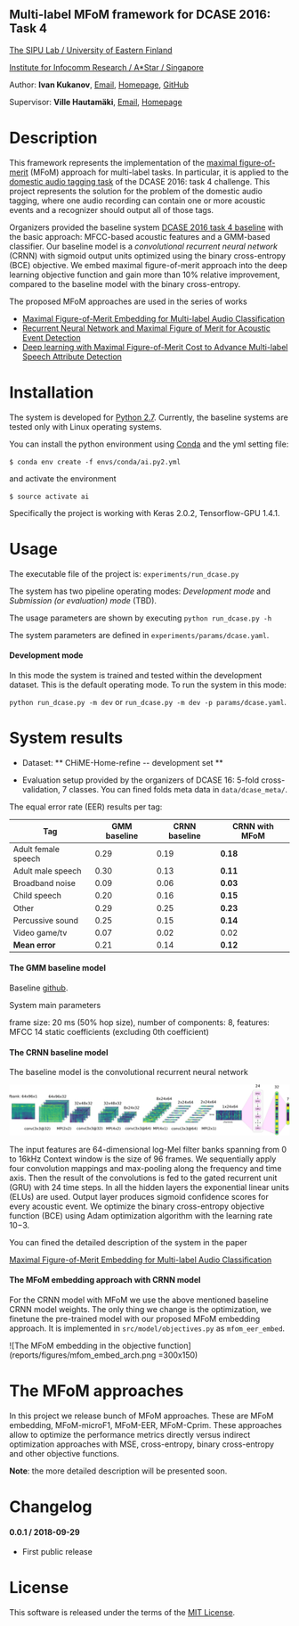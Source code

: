 Multi-label MFoM framework for DCASE 2016: Task 4
-------------------------------------------------

[The SIPU Lab / University of Eastern Finland](https://www.uef.fi/web/machine-learning)

[Institute for Infocomm Research / A*Star / Singapore](https://www.a-star.edu.sg/i2r)

Author: **Ivan Kukanov**, [Email](mailto:ivan@kukanov.com), [Homepage](http://www.kukanov.com), [GitHub](https://github.com/vanova)

Supervisor: **Ville Hautamäki**, [Email](mailto:villeh@uef.fi), [Homepage](http://cs.joensuu.fi/~villeh/)
  
Description
===========
This framework represents the implementation of the [maximal figure-of-merit](http://cs.joensuu.fi/~villeh/MFoM-ICASSP2017.pdf) (MFoM) approach 
for multi-label tasks. In particular, it is applied to the [domestic audio tagging task](http://www.cs.tut.fi/sgn/arg/dcase2016/task-audio-tagging) 
 of the DCASE 2016: task 4 challenge. This project represents the solution for the problem of the domestic audio tagging, 
where one audio recording can contain one or more acoustic events and a recognizer
should output all of those tags. 

Organizers provided the baseline system [DCASE 2016 task 4 baseline](https://github.com/pafoster/dcase2016_task4/tree/master/baseline)
with the basic approach: MFCC-based acoustic features and a GMM-based classifier.
Our baseline model is a *convolutional recurrent neural network* (CRNN)
with sigmoid output units optimized using the binary cross-entropy (BCE)
objective. We embed maximal figure-of-merit approach into the deep
learning objective function and gain more than 10% relative
improvement, compared to the baseline model with the binary
cross-entropy.

The proposed MFoM approaches are used in the series of works

* [Maximal Figure-of-Merit Embedding for Multi-label Audio Classification](http://cs.joensuu.fi/~villeh/MFoM-ICASSP2017.pdf)
* [Recurrent Neural Network and Maximal Figure of Merit for Acoustic Event Detection](http://www.cs.tut.fi/sgn/arg/dcase2017/documents/challenge_technical_reports/DCASE2017_Kukanov_196.pdf)
* [Deep learning with Maximal Figure-of-Merit Cost to Advance Multi-label Speech Attribute Detection](http://cs.joensuu.fi/~villeh/slt_2016.pdf)

Installation
============

The system is developed for [Python 2.7](https://www.python.org/). 
Currently, the baseline systems are tested only with Linux operating systems.

You can install the python environment using [Conda](https://conda.io/docs/) and the yml setting file:

`$ conda env create -f envs/conda/ai.py2.yml`

and activate the environment 

`$ source activate ai`

Specifically the project is working with Keras 2.0.2, Tensorflow-GPU 1.4.1.

Usage
=====

The executable file of the project is: `experiments/run_dcase.py`

The system has two pipeline operating modes: *Development mode* and *Submission (or evaluation) mode* (TBD). 

The usage parameters are shown by executing `python run_dcase.py -h`

The system parameters are defined in `experiments/params/dcase.yaml`. 

#### Development mode

In this mode the system is trained and tested within the development dataset. 
This is the default operating mode. To run the system in this mode:

`python run_dcase.py -m dev` or `run_dcase.py -m dev -p params/dcase.yaml`.

System results
==============

* Dataset: ** CHiME-Home-refine --  development set **

* Evaluation setup provided by the organizers of DCASE 16: 5-fold cross-validation, 7 classes.
You can fined folds meta data in `data/dcase_meta/`.

The equal error rate (EER) results per tag:

| Tag                  | GMM baseline | CRNN baseline | CRNN with MFoM |
| -------------------- | ------------ | ------------- | -------------  |
| Adult female speech  | 0.29         | 0.19          | **0.18**           |
| Adult male speech    | 0.30         | 0.13          | **0.11**           |
| Broadband noise      | 0.09         | 0.06          | **0.03**           |
| Child speech         | 0.20         | 0.16          | **0.15**           |
| Other                | 0.29         | 0.25          | **0.23**           |
| Percussive sound     | 0.25         | 0.15          | **0.14**           |
| Video game/tv        | 0.07         | 0.02          | 0.02           |
| **Mean error**       | 0.21         | 0.14          | **0.12**           |



#### The GMM baseline model

Baseline [github](https://github.com/pafoster/dcase2016_task4/tree/master/baseline). 

System main parameters
 
frame size: 20 ms (50% hop size), number of components: 8, 
features: MFCC 14 static coefficients (excluding 0th coefficient)

#### The CRNN baseline model

The baseline model is the convolutional recurrent neural network 

![CRNN architecture](reports/figures/cnn_rnn_arch_spec.png)

The input features are 64-dimensional log-Mel filter banks spanning from 0 to 16kHz
Context window is the size of 96 frames. We sequentially apply four convolution
mappings and max-pooling along the frequency and time axis. 
Then the result of the convolutions is fed to the gated recurrent unit (GRU) with 24 time steps. 
In all the hidden layers the exponential linear units
(ELUs) are used. Output layer produces sigmoid confidence scores for every acoustic event.
We optimize the binary cross-entropy objective function (BCE) using Adam
optimization algorithm with the learning rate 10−3.  

You can fined the detailed description of the system in the paper 

[Maximal Figure-of-Merit Embedding for Multi-label Audio Classification](http://cs.joensuu.fi/~villeh/MFoM-ICASSP2017.pdf)

#### The MFoM embedding approach with CRNN model

For the CRNN model with MFoM we use the above mentioned baseline CRNN model weights.
The only thing we change is the optimization, we finetune the pre-trained model 
with our proposed MFoM embedding approach. It is implemented in `src/model/objectives.py`
 as `mfom_eer_embed`.
 
 ![The MFoM embedding in the objective function](reports/figures/mfom_embed_arch.png =300x150)

The MFoM approaches
===================

In this project we release bunch of MFoM approaches. These are MFoM embedding, 
MFoM-microF1, MFoM-EER, MFoM-Cprim. 
These approaches allow to optimize the performance metrics directly 
versus indirect optimization approaches with MSE, cross-entropy, binary cross-entropy
  and other objective functions.

**Note**: the more detailed description will be presented soon.

Changelog
=========

#### 0.0.1 / 2018-09-29

* First public release

License
=======

This software is released under the terms of the [MIT License](./LICENSE).